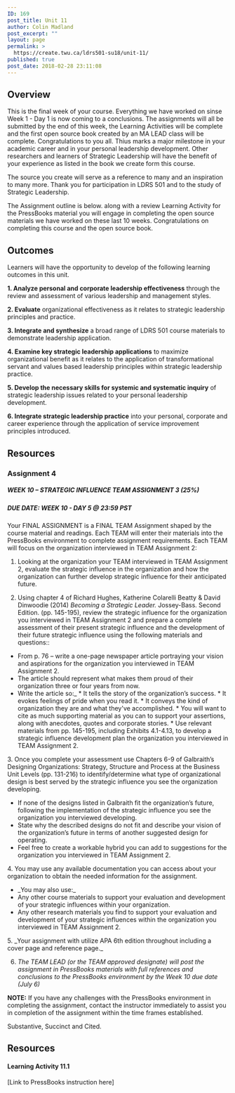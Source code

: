 ```yaml
---
ID: 169
post_title: Unit 11
author: Colin Madland
post_excerpt: ""
layout: page
permalink: >
  https://create.twu.ca/ldrs501-su18/unit-11/
published: true
post_date: 2018-02-28 23:11:08
---
```

<h2>Overview</h2>
This is the final week of your course. Everything we have worked on sinse Week 1 - Day 1 is now coming to a conclusions. The assignments will all be submitted by the end of this week, the Learning Activities will be complete and the first open source book created by an MA LEAD class will be complete. Congratulations to you all. Thius marks a major milestone in your academic career and in your personal leadership development. Other researchers and learners of Strategic Leadership will have the benefit of your experience as listed in the book we create form this course.

The source you create will serve as a reference to many and an inspiration to many more. Thank you for participation in LDRS 501 and to the study of Strategic Leadership.

The Assignment outline is below. along with a review Learning Activity for the PressBooks material you will engage in completing the open source materials we have worked on these last 10 weeks. Congratulations on completing this course and the open source book.
<h2>Outcomes</h2>
Learners will have the opportunity to develop of the following learning outcomes in this unit.

<strong>1. Analyze personal and corporate leadership effectiveness</strong> through the review and assessment of various leadership and management styles.

<strong>2. Evaluate</strong> organizational effectiveness as it relates to strategic leadership principles and practice.

<strong>3. Integrate and synthesize</strong> a broad range of LDRS 501 course materials to demonstrate leadership application.

<strong>4. Examine key strategic leadership applications</strong> to maximize organizational benefit as it relates to the application of transformational servant and values based leadership principles within strategic leadership practice.

<strong>5. Develop the necessary skills for systemic and systematic inquiry</strong> of strategic leadership issues related to your personal leadership development.

<strong>6. Integrate strategic leadership practice</strong> into your personal, corporate and career experience through the application of service improvement principles introduced.
<h2>Resources</h2>
<h3>Assignment 4</h3>
<h5>WEEK 10 – STRATEGIC INFLUENCE TEAM ASSIGNMENT 3 (25%)</h5>
<h5>DUE DATE: WEEK 10 - DAY 5 @ 23:59 PST</h5>
Your FINAL ASSIGNMENT is a FINAL TEAM Assignment shaped by the course material and readings. Each TEAM will enter their materials into the PressBooks environment to complete assignment requirements. Each TEAM will focus on the organization interviewed in TEAM Assignment 2:

1. Looking at the organization your TEAM interviewed in TEAM Assignment 2, evaluate the strategic influence in the organization and how the organization can further develop strategic influence for their anticipated future.

2. Using chapter 4 of Richard Hughes, Katherine Colarelli Beatty &amp; David Dinwoodie (2014) _Becoming a Strategic Leader._ Jossey-Bass. Second Edition. (pp. 145-195), review the strategic influence for the organization you interviewed in TEAM Assignment 2 and prepare a complete assessment of their present strategic influence and the development of their future strategic influence using the following materials and questions::
<ul>
 	<li>From p. 76 – write a one-page newspaper article portraying your vision and aspirations for the organization you interviewed in TEAM Assignment 2.</li>
 	<li>The article should represent what makes them proud of their organization three or four years from now.</li>
 	<li>Write the article so:_
* It tells the story of the organization’s success.
* It evokes feelings of pride when you read it.
* It conveys the kind of organization they are and what they've accomplished.
* You will want to cite as much supporting material as you can to support your assertions, along with anecdotes, quotes and corporate stories.
* Use relevant materials from pp. 145-195, including Exhibits 4.1-4.13, to develop a strategic influence development plan the organization you interviewed in TEAM Assignment 2.</li>
</ul>
3. Once you complete your assessment use Chapters 6-9 of Galbraith’s Designing Organizations: Strategy, Structure and Process at the Business Unit Levels (pp. 131-216) to identify/determine what type of organizational design is best served by the strategic influence you see the organization developing.
<ul>
 	<li>If none of the designs listed in Galbraith fit the organization’s future, following the implementation of
the strategic influence you see the organization you interviewed developing.</li>
 	<li>State why the described designs do not fit and describe your vision of the organization’s future in
terms of another suggested design for operating.</li>
 	<li>Feel free to create a workable hybrid you can add to suggestions for the organization you interviewed in TEAM Assignment 2.</li>
</ul>
4. You may use any available documentation you can access about your organization to obtain the needed information for the assignment.
<ul>
 	<li>_You may also use:_</li>
 	<li>Any other course materials to support your evaluation and development of your strategic influences within your organization.</li>
 	<li>Any other research materials you find to support your evaluation and development of your strategic influences within the organization you interviewed in TEAM Assignment 2.</li>
</ul>
5. _Your assignment with utilize APA 6th edition throughout including a cover page and reference page._

6. _The TEAM LEAD (or the TEAM approved designate) will post the assignment in PressBooks materials with full references and conclusions to the PressBooks environment by the Week 10 due date (July 6)_

**NOTE:** If you have any challenges with the PressBooks environment in completing the assignment, contact the instructor immediately to assist you in completion of the assignment within the time frames established.

Substantive, Succinct and Cited.
<h2>Resources</h2>
<h4>Learning Activity 11.1</h4>
[Link to PressBooks instruction here]
